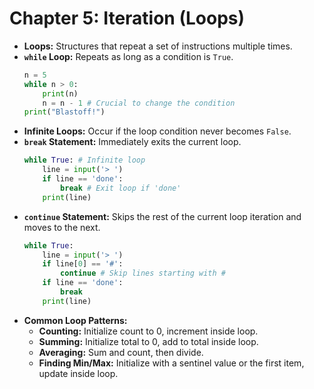 # Chapter 5: Iteration (Loops)

* **Loops:** Structures that repeat a set of instructions multiple times.
* **`while` Loop:** Repeats as long as a condition is `True`.
    ```python
    n = 5
    while n > 0:
        print(n)
        n = n - 1 # Crucial to change the condition
    print("Blastoff!")
    ```
* **Infinite Loops:** Occur if the loop condition never becomes `False`.
* **`break` Statement:** Immediately exits the current loop.
    ```python
    while True: # Infinite loop
        line = input('> ')
        if line == 'done':
            break # Exit loop if 'done'
        print(line)
    ```
* **`continue` Statement:** Skips the rest of the current loop iteration and moves to the next.
    ```python
    while True:
        line = input('> ')
        if line[0] == '#':
            continue # Skip lines starting with #
        if line == 'done':
            break
        print(line)
    ```
* **Common Loop Patterns:**
    * **Counting:** Initialize count to 0, increment inside loop.
    * **Summing:** Initialize total to 0, add to total inside loop.
    * **Averaging:** Sum and count, then divide.
    * **Finding Min/Max:** Initialize with a sentinel value or the first item, update inside loop.